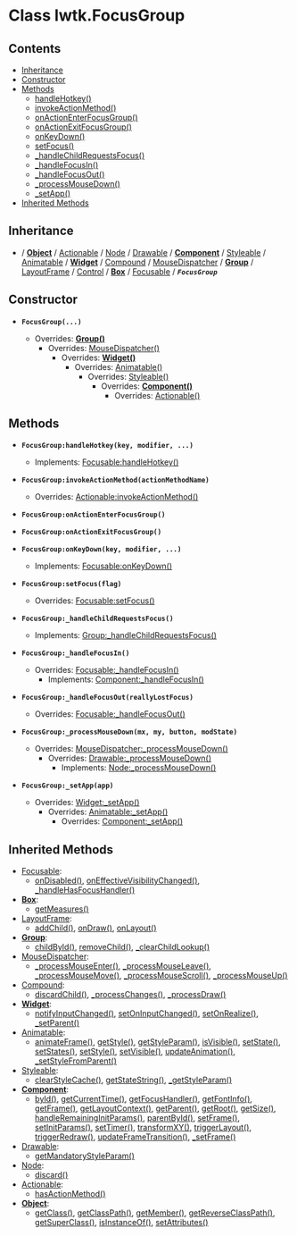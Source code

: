 # Class lwtk.FocusGroup


## Contents

   * [Inheritance](#inheritance)
   * [Constructor](#constructor)
   * [Methods](#methods)
      * [handleHotkey()](#.handleHotkey)
      * [invokeActionMethod()](#.invokeActionMethod)
      * [onActionEnterFocusGroup()](#.onActionEnterFocusGroup)
      * [onActionExitFocusGroup()](#.onActionExitFocusGroup)
      * [onKeyDown()](#.onKeyDown)
      * [setFocus()](#.setFocus)
      * [_handleChildRequestsFocus()](#._handleChildRequestsFocus)
      * [_handleFocusIn()](#._handleFocusIn)
      * [_handleFocusOut()](#._handleFocusOut)
      * [_processMouseDown()](#._processMouseDown)
      * [_setApp()](#._setApp)
   * [Inherited Methods](#inherited-methods)


## Inheritance
   *  / **[Object](../lwtk/Object.md#inheritance)** / [Actionable](../lwtk/Actionable.md#inheritance) / [Node](../lwtk/Node.md#inheritance) / [Drawable](../lwtk/Drawable.md#inheritance) / **[Component](../lwtk/Component.md#inheritance)** / [Styleable](../lwtk/Styleable.md#inheritance) / [Animatable](../lwtk/Animatable.md#inheritance) / **[Widget](../lwtk/Widget.md#inheritance)** / [Compound](../lwtk/Compound.md#inheritance) / [MouseDispatcher](../lwtk/MouseDispatcher.md#inheritance) / **[Group](../lwtk/Group.md#inheritance)** / [LayoutFrame](../lwtk/LayoutFrame.md#inheritance) / [Control](../lwtk/Control.md#inheritance) / **[Box](../lwtk/Box.md#inheritance)** / [Focusable](../lwtk/Focusable.md#inheritance) / _**`FocusGroup`**_

## Constructor
   * <span id=".new">**`FocusGroup(...)`**</span>

        * Overrides: **[Group()](../lwtk/Group.md#constructor)**
             * Overrides: [MouseDispatcher()](../lwtk/MouseDispatcher.md#constructor)
                  * Overrides: **[Widget()](../lwtk/Widget.md#constructor)**
                       * Overrides: [Animatable()](../lwtk/Animatable.md#constructor)
                            * Overrides: [Styleable()](../lwtk/Styleable.md#constructor)
                                 * Overrides: **[Component()](../lwtk/Component.md#constructor)**
                                      * Overrides: [Actionable()](../lwtk/Actionable.md#constructor)



## Methods
   * <span id=".handleHotkey">**`FocusGroup:handleHotkey(key, modifier, ...)`**</span>

        * Implements: [Focusable:handleHotkey()](../lwtk/Focusable.md#.handleHotkey)


   * <span id=".invokeActionMethod">**`FocusGroup:invokeActionMethod(actionMethodName)`**</span>

        * Overrides: [Actionable:invokeActionMethod()](../lwtk/Actionable.md#.invokeActionMethod)


   * <span id=".onActionEnterFocusGroup">**`FocusGroup:onActionEnterFocusGroup()`**</span>


   * <span id=".onActionExitFocusGroup">**`FocusGroup:onActionExitFocusGroup()`**</span>


   * <span id=".onKeyDown">**`FocusGroup:onKeyDown(key, modifier, ...)`**</span>

        * Implements: [Focusable:onKeyDown()](../lwtk/Focusable.md#.onKeyDown)


   * <span id=".setFocus">**`FocusGroup:setFocus(flag)`**</span>

        * Overrides: [Focusable:setFocus()](../lwtk/Focusable.md#.setFocus)


   * <span id="._handleChildRequestsFocus">**`FocusGroup:_handleChildRequestsFocus()`**</span>

        * Implements: [Group:_handleChildRequestsFocus()](../lwtk/Group.md#._handleChildRequestsFocus)


   * <span id="._handleFocusIn">**`FocusGroup:_handleFocusIn()`**</span>

        * Overrides: [Focusable:_handleFocusIn()](../lwtk/Focusable.md#._handleFocusIn)
             * Implements: [Component:_handleFocusIn()](../lwtk/Component.md#._handleFocusIn)


   * <span id="._handleFocusOut">**`FocusGroup:_handleFocusOut(reallyLostFocus)`**</span>

        * Overrides: [Focusable:_handleFocusOut()](../lwtk/Focusable.md#._handleFocusOut)


   * <span id="._processMouseDown">**`FocusGroup:_processMouseDown(mx, my, button, modState)`**</span>

        * Overrides: [MouseDispatcher:_processMouseDown()](../lwtk/MouseDispatcher.md#._processMouseDown)
             * Overrides: [Drawable:_processMouseDown()](../lwtk/Drawable.md#._processMouseDown)
                  * Implements: [Node:_processMouseDown()](../lwtk/Node.md#._processMouseDown)


   * <span id="._setApp">**`FocusGroup:_setApp(app)`**</span>

        * Overrides: [Widget:_setApp()](../lwtk/Widget.md#._setApp)
             * Overrides: [Animatable:_setApp()](../lwtk/Animatable.md#._setApp)
                  * Overrides: [Component:_setApp()](../lwtk/Component.md#._setApp)



## Inherited Methods
   * [Focusable](../lwtk/Focusable.md):
      * [onDisabled()](../lwtk/Focusable.md#.onDisabled), [onEffectiveVisibilityChanged()](../lwtk/Focusable.md#.onEffectiveVisibilityChanged), [_handleHasFocusHandler()](../lwtk/Focusable.md#._handleHasFocusHandler)
   * **[Box](../lwtk/Box.md)**:
      * [getMeasures()](../lwtk/Box.md#.getMeasures)
   * [LayoutFrame](../lwtk/LayoutFrame.md):
      * [addChild()](../lwtk/LayoutFrame.md#.addChild), [onDraw()](../lwtk/LayoutFrame.md#.onDraw), [onLayout()](../lwtk/LayoutFrame.md#.onLayout)
   * **[Group](../lwtk/Group.md)**:
      * [childById()](../lwtk/Group.md#.childById), [removeChild()](../lwtk/Group.md#.removeChild), [_clearChildLookup()](../lwtk/Group.md#._clearChildLookup)
   * [MouseDispatcher](../lwtk/MouseDispatcher.md):
      * [_processMouseEnter()](../lwtk/MouseDispatcher.md#._processMouseEnter), [_processMouseLeave()](../lwtk/MouseDispatcher.md#._processMouseLeave), [_processMouseMove()](../lwtk/MouseDispatcher.md#._processMouseMove), [_processMouseScroll()](../lwtk/MouseDispatcher.md#._processMouseScroll), [_processMouseUp()](../lwtk/MouseDispatcher.md#._processMouseUp)
   * [Compound](../lwtk/Compound.md):
      * [discardChild()](../lwtk/Compound.md#.discardChild), [_processChanges()](../lwtk/Compound.md#._processChanges), [_processDraw()](../lwtk/Compound.md#._processDraw)
   * **[Widget](../lwtk/Widget.md)**:
      * [notifyInputChanged()](../lwtk/Widget.md#.notifyInputChanged), [setOnInputChanged()](../lwtk/Widget.md#.setOnInputChanged), [setOnRealize()](../lwtk/Widget.md#.setOnRealize), [_setParent()](../lwtk/Widget.md#._setParent)
   * [Animatable](../lwtk/Animatable.md):
      * [animateFrame()](../lwtk/Animatable.md#.animateFrame), [getStyle()](../lwtk/Animatable.md#.getStyle), [getStyleParam()](../lwtk/Animatable.md#.getStyleParam), [isVisible()](../lwtk/Animatable.md#.isVisible), [setState()](../lwtk/Animatable.md#.setState), [setStates()](../lwtk/Animatable.md#.setStates), [setStyle()](../lwtk/Animatable.md#.setStyle), [setVisible()](../lwtk/Animatable.md#.setVisible), [updateAnimation()](../lwtk/Animatable.md#.updateAnimation), [_setStyleFromParent()](../lwtk/Animatable.md#._setStyleFromParent)
   * [Styleable](../lwtk/Styleable.md):
      * [clearStyleCache()](../lwtk/Styleable.md#.clearStyleCache), [getStateString()](../lwtk/Styleable.md#.getStateString), [_getStyleParam()](../lwtk/Styleable.md#._getStyleParam)
   * **[Component](../lwtk/Component.md)**:
      * [byId()](../lwtk/Component.md#.byId), [getCurrentTime()](../lwtk/Component.md#.getCurrentTime), [getFocusHandler()](../lwtk/Component.md#.getFocusHandler), [getFontInfo()](../lwtk/Component.md#.getFontInfo), [getFrame()](../lwtk/Component.md#.getFrame), [getLayoutContext()](../lwtk/Component.md#.getLayoutContext), [getParent()](../lwtk/Component.md#.getParent), [getRoot()](../lwtk/Component.md#.getRoot), [getSize()](../lwtk/Component.md#.getSize), [handleRemainingInitParams()](../lwtk/Component.md#.handleRemainingInitParams), [parentById()](../lwtk/Component.md#.parentById), [setFrame()](../lwtk/Component.md#.setFrame), [setInitParams()](../lwtk/Component.md#.setInitParams), [setTimer()](../lwtk/Component.md#.setTimer), [transformXY()](../lwtk/Component.md#.transformXY), [triggerLayout()](../lwtk/Component.md#.triggerLayout), [triggerRedraw()](../lwtk/Component.md#.triggerRedraw), [updateFrameTransition()](../lwtk/Component.md#.updateFrameTransition), [_setFrame()](../lwtk/Component.md#._setFrame)
   * [Drawable](../lwtk/Drawable.md):
      * [getMandatoryStyleParam()](../lwtk/Drawable.md#.getMandatoryStyleParam)
   * [Node](../lwtk/Node.md):
      * [discard()](../lwtk/Node.md#.discard)
   * [Actionable](../lwtk/Actionable.md):
      * [hasActionMethod()](../lwtk/Actionable.md#.hasActionMethod)
   * **[Object](../lwtk/Object.md)**:
      * [getClass()](../lwtk/Object.md#.getClass), [getClassPath()](../lwtk/Object.md#.getClassPath), [getMember()](../lwtk/Object.md#.getMember), [getReverseClassPath()](../lwtk/Object.md#.getReverseClassPath), [getSuperClass()](../lwtk/Object.md#.getSuperClass), [isInstanceOf()](../lwtk/Object.md#.isInstanceOf), [setAttributes()](../lwtk/Object.md#.setAttributes)
